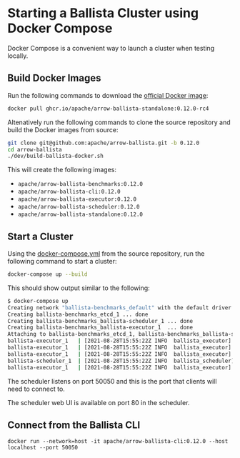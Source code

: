 <!---
  Licensed to the Apache Software Foundation (ASF) under one
  or more contributor license agreements.  See the NOTICE file
  distributed with this work for additional information
  regarding copyright ownership.  The ASF licenses this file
  to you under the Apache License, Version 2.0 (the
  "License"); you may not use this file except in compliance
  with the License.  You may obtain a copy of the License at

    http://www.apache.org/licenses/LICENSE-2.0

  Unless required by applicable law or agreed to in writing,
  software distributed under the License is distributed on an
  "AS IS" BASIS, WITHOUT WARRANTIES OR CONDITIONS OF ANY
  KIND, either express or implied.  See the License for the
  specific language governing permissions and limitations
  under the License.
-->

# Starting a Ballista Cluster using Docker Compose

Docker Compose is a convenient way to launch a cluster when testing locally.

## Build Docker Images

Run the following commands to download the [official Docker image](https://github.com/apache/arrow-ballista/pkgs/container/arrow-ballista-standalone):

```bash
docker pull ghcr.io/apache/arrow-ballista-standalone:0.12.0-rc4
```

Altenatively run the following commands to clone the source repository and build the Docker images from source:

```bash
git clone git@github.com:apache/arrow-ballista.git -b 0.12.0
cd arrow-ballista
./dev/build-ballista-docker.sh
```

This will create the following images:

- `apache/arrow-ballista-benchmarks:0.12.0`
- `apache/arrow-ballista-cli:0.12.0`
- `apache/arrow-ballista-executor:0.12.0`
- `apache/arrow-ballista-scheduler:0.12.0`
- `apache/arrow-ballista-standalone:0.12.0`

## Start a Cluster

Using the [docker-compose.yml](https://github.com/apache/arrow-ballista/blob/main/docker-compose.yml) from the
source repository, run the following command to start a cluster:

```bash
docker-compose up --build
```

This should show output similar to the following:

```bash
$ docker-compose up
Creating network "ballista-benchmarks_default" with the default driver
Creating ballista-benchmarks_etcd_1 ... done
Creating ballista-benchmarks_ballista-scheduler_1 ... done
Creating ballista-benchmarks_ballista-executor_1  ... done
Attaching to ballista-benchmarks_etcd_1, ballista-benchmarks_ballista-scheduler_1, ballista-benchmarks_ballista-executor_1
ballista-executor_1   | [2021-08-28T15:55:22Z INFO  ballista_executor] Running with config:
ballista-executor_1   | [2021-08-28T15:55:22Z INFO  ballista_executor] work_dir: /tmp/.tmpLVx39c
ballista-executor_1   | [2021-08-28T15:55:22Z INFO  ballista_executor] concurrent_tasks: 4
ballista-scheduler_1  | [2021-08-28T15:55:22Z INFO  ballista_scheduler] Ballista v0.12.0 Scheduler listening on 0.0.0.0:50050
ballista-executor_1   | [2021-08-28T15:55:22Z INFO  ballista_executor] Ballista v0.12.0 Rust Executor listening on 0.0.0.0:50051
```

The scheduler listens on port 50050 and this is the port that clients will need to connect to.

The scheduler web UI is available on port 80 in the scheduler.

## Connect from the Ballista CLI

```shell
docker run --network=host -it apache/arrow-ballista-cli:0.12.0 --host localhost --port 50050
```
